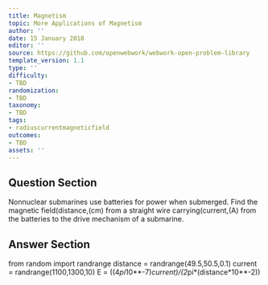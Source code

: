 ```yaml
---
title: Magnetism
topic: More Applications of Magnetism
author: ''
date: 15 January 2018
editor: ''
source: https://github.com/openwebwork/webwork-open-problem-library
template_version: 1.1
type: ''
difficulty:
- TBD
randomization:
- TBD
taxonomy:
- TBD
tags:
- radiuscurrentmagneticfield
outcomes:
- TBD
assets: ''
---
```


## Question Section 

Nonnuclear submarines use batteries for power when submerged.
Find the magnetic field(distance,(cm) from a straight wire carrying(current,(A) from the batteries to the drive mechanism of a submarine.



## Answer Section

from random import randrange
distance = randrange(49.5,50.5,0.1)
current = randrange(1100,1300,10)
E = ((4*pi*10**-7)*current)/(2*pi*(distance*10**-2))
